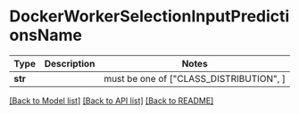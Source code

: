# DockerWorkerSelectionInputPredictionsName

Type | Description | Notes
------------- | ------------- | -------------
**str** |  |  must be one of ["CLASS_DISTRIBUTION", ]

[[Back to Model list]](../README.md#documentation-for-models) [[Back to API list]](../README.md#documentation-for-api-endpoints) [[Back to README]](../README.md)

